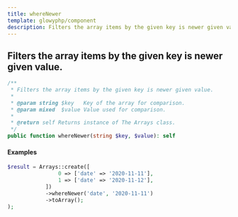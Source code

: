 ```yaml
---
title: whereNewer
template: glowyphp/component
description: Filters the array items by the given key is newer given value.
---
```


<h2 class="font-normal text-lg">
Filters the array items by the given key is newer given value.
</h2>

```php
/**
 * Filters the array items by the given key is newer given value.
 *
 * @param string $key   Key of the array for comparison.
 * @param mixed  $value Value used for comparison.
 *
 * @return self Returns instance of The Arrays class.
 */
public function whereNewer(string $key, $value): self
```

#### Examples

```php
$result = Arrays::create([
                0 => ['date' => '2020-11-11'],
                1 => ['date' => '2020-11-12'],
            ])
            ->whereNewer('date', '2020-11-11')
            ->toArray();
);
```
